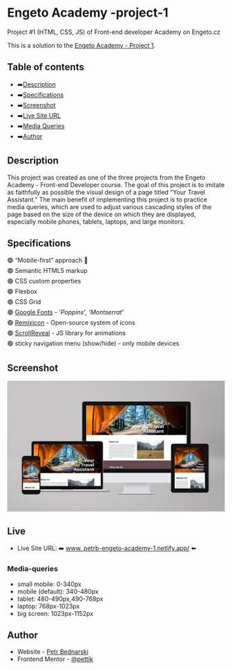 # Engeto Academy -project-1

Project #1 (HTML, CSS, JS) of Front-end developer Academy on Engeto.cz

This is a solution to the [Engeto Academy - Project 1](https://engeto.cz/webova-akademie/).

## Table of contents

- ➡️[Description](#description)
- ➡️[Specifications](#specifications)
- ➡️[Screenshot](#screenshot)
- ➡️[Live Site URL](#live)
- ➡️[Media Queries](#media-queries)
- ➡️[Author](#author)

## Description

This project was created as one of the three projects from the Engeto Academy - Front-end Developer course. The goal of this project is to imitate as faithfully as possible the visual design of a page titled "Your Travel Assistant." The main benefit of implementing this project is to practice media queries, which are used to adjust various cascading styles of the page based on the size of the device on which they are displayed, especially mobile phones, tablets, laptops, and large monitors.

## Specifications

🟢 “Mobile-first” approach 📲 <br>
🟢 Semantic HTML5 markup<br>
🟢 CSS custom properties<br>
🟢 Flexbox<br>
🟢 CSS Grid<br>
🟢 [Google Fonts](https://fonts.google.com/) - '<i>Poppins</i>', '<i>Montserrat</i>'<br>
🟢 [Remixicon](https://remixicon.com/) - Open-source system of icons<br>
🟢 [ScrollReveal](https://scrollrevealjs.org/) - JS library for animations<br>
🟢 sticky navigation menu (show/hide) - only mobile devices<br>

## Screenshot

<img src="design/design-preview.jpg" alt="Engeto Project 1">

## Live

- Live Site URL: ➡️ [www. petrb-engeto-academy-1.netlify.app/](https://petrb-engeto-academy-1.netlify.app) ⬅️

### Media-queries

- small mobile: 0-340px
- mobile (default): 340-480px
- tablet: 480-490px,490-768px
- laptop: 768px-1023px
- big screen: 1023px-1152px

## Author

- Website - [Petr Bednarski](https://github.com/pettik)
- Frontend Mentor - [@pettik](https://www.frontendmentor.io/profile/pettik)
